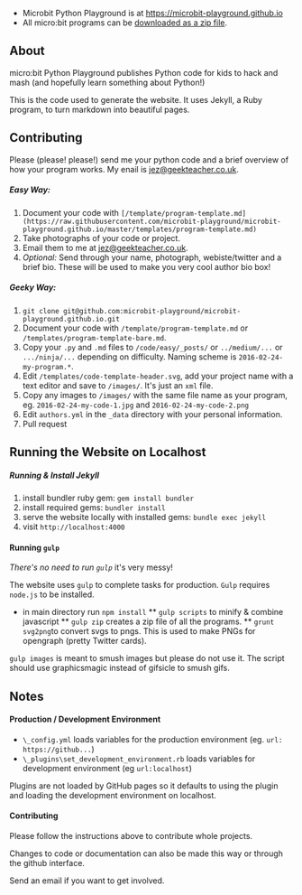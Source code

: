 * Microbit Python Playground is at https://microbit-playground.github.io
* All micro:bit programs can be [downloaded as a zip file](https://microbit-playground.github.io/build/microbit-playground-code.zip).

## About

micro:bit Python Playground publishes Python code for kids to hack and mash (and hopefully learn something about Python!)

This is the code used to generate the website. It uses Jekyll, a Ruby program, to turn markdown into beautiful pages.

## Contributing

Please (please! please!) send me your python code and a brief overview of how your program works. My enail is jez@geekteacher.co.uk.

##### Easy Way:

1. Document your code with `[/template/program-template.md](https://raw.githubusercontent.com/microbit-playground/microbit-playground.github.io/master/templates/program-template.md)`
2. Take photographs of your code or project.
3. Email them to me at jez@geekteacher.co.uk.
4. _Optional:_ Send through your name, photograph, webiste/twitter and a brief bio. These will be used to make you very cool author bio box!

##### Geeky Way:

1. `git clone git@github.com:microbit-playground/microbit-playground.github.io.git`
2. Document your code with `/template/program-template.md` or `/templates/program-template-bare.md`.
3. Copy your `.py` and `.md` files to `/code/easy/_posts/` or `../medium/...` or `.../ninja/...` depending on difficulty. Naming scheme is `2016-02-24-my-program.*`.
4. Edit `/templates/code-template-header.svg`, add your project name with a text editor and save to `/images/`. It's just an `xml` file.
5. Copy any images to `/images/` with the same file name as your program, eg. `2016-02-24-my-code-1.jpg` and `2016-02-24-my-code-2.png`
6. Edit `authors.yml` in the `_data` directory with your personal information.
6. Pull request

## Running the Website on Localhost

##### Running & Install Jekyll

1. install bundler ruby gem: `gem install bundler`
2. install required gems: `bundler install`
3. serve the website locally with installed gems: `bundle exec jekyll`
4. visit `http://localhost:4000`

#### Running `gulp`

_There's no need to run `gulp`_ it's very messy!

The website uses `gulp` to complete tasks for production. `Gulp` requires `node.js` to be installed.

* in main directory run `npm install`
** `gulp scripts` to minify & combine javascript
** `gulp zip` creates a zip file of all the programs.
** `grunt svg2png`to convert svgs to pngs. This is used to make PNGs for opengraph (pretty Twitter cards).

`gulp images` is meant to smush images but please do not use it. The script should use graphicsmagic instead of gifsicle to smush gifs.

## Notes

#### Production / Development Environment

* `\_config.yml` loads variables for the production environment (eg. `url: https://github...`)
* `\_plugins\set_development_environment.rb` loads variables for development environment (eg `url:localhost`)

Plugins are not loaded by GitHub pages so it defaults to using the plugin and loading the development environment on localhost.


#### Contributing

Please follow the instructions above to contribute whole projects.

Changes to code or documentation can also be made this way or through the github interface.

Send an email if you want to get involved.
